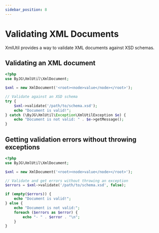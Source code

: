 ```yaml
---
sidebar_position: 8
---
```


# Validating XML Documents

XmlUtil provides a way to validate XML documents against XSD schemas.

## Validating an XML document

```php
<?php
use ByJG\XmlUtil\XmlDocument;

$xml = new XmlDocument('<root><node>value</node></root>');

// Validate against an XSD schema
try {
    $xml->validate('/path/to/schema.xsd');
    echo "Document is valid!";
} catch (\ByJG\XmlUtil\Exception\XmlUtilException $e) {
    echo "Document is not valid: " . $e->getMessage();
}
```

## Getting validation errors without throwing exceptions

```php
<?php
use ByJG\XmlUtil\XmlDocument;

$xml = new XmlDocument('<root><node>value</node></root>');

// Validate and get errors without throwing an exception
$errors = $xml->validate('/path/to/schema.xsd', false);

if (empty($errors)) {
    echo "Document is valid!";
} else {
    echo "Document is not valid:";
    foreach ($errors as $error) {
        echo "- " . $error . "\n";
    }
}
``` 